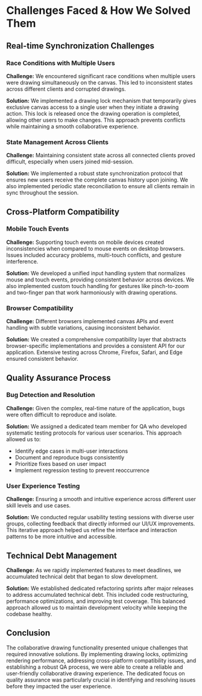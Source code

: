 # Challenges Faced & How We Solved Them

## Real-time Synchronization Challenges

### Race Conditions with Multiple Users

**Challenge:** We encountered significant race conditions when multiple users were drawing simultaneously on the canvas. This led to inconsistent states across different clients and corrupted drawings.

**Solution:** We implemented a drawing lock mechanism that temporarily gives exclusive canvas access to a single user when they initiate a drawing action. This lock is released once the drawing operation is completed, allowing other users to make changes. This approach prevents conflicts while maintaining a smooth collaborative experience.

### State Management Across Clients

**Challenge:** Maintaining consistent state across all connected clients proved difficult, especially when users joined mid-session.

**Solution:** We implemented a robust state synchronization protocol that ensures new users receive the complete canvas history upon joining. We also implemented periodic state reconciliation to ensure all clients remain in sync throughout the session.

## Cross-Platform Compatibility

### Mobile Touch Events

**Challenge:** Supporting touch events on mobile devices created inconsistencies when compared to mouse events on desktop browsers. Issues included accuracy problems, multi-touch conflicts, and gesture interference.

**Solution:** We developed a unified input handling system that normalizes mouse and touch events, providing consistent behavior across devices. We also implemented custom touch handling for gestures like pinch-to-zoom and two-finger pan that work harmoniously with drawing operations.

### Browser Compatibility

**Challenge:** Different browsers implemented canvas APIs and event handling with subtle variations, causing inconsistent behavior.

**Solution:** We created a comprehensive compatibility layer that abstracts browser-specific implementations and provides a consistent API for our application. Extensive testing across Chrome, Firefox, Safari, and Edge ensured consistent behavior.

## Quality Assurance Process

### Bug Detection and Resolution

**Challenge:** Given the complex, real-time nature of the application, bugs were often difficult to reproduce and isolate.

**Solution:** We assigned a dedicated team member for QA who developed systematic testing protocols for various user scenarios. This approach allowed us to:

- Identify edge cases in multi-user interactions
- Document and reproduce bugs consistently
- Prioritize fixes based on user impact
- Implement regression testing to prevent reoccurrence

### User Experience Testing

**Challenge:** Ensuring a smooth and intuitive experience across different user skill levels and use cases.

**Solution:** We conducted regular usability testing sessions with diverse user groups, collecting feedback that directly informed our UI/UX improvements. This iterative approach helped us refine the interface and interaction patterns to be more intuitive and accessible.

## Technical Debt Management

**Challenge:** As we rapidly implemented features to meet deadlines, we accumulated technical debt that began to slow development.

**Solution:** We established dedicated refactoring sprints after major releases to address accumulated technical debt. This included code restructuring, performance optimizations, and improving test coverage. This balanced approach allowed us to maintain development velocity while keeping the codebase healthy.

## Conclusion

The collaborative drawing functionality presented unique challenges that required innovative solutions. By implementing drawing locks, optimizing rendering performance, addressing cross-platform compatibility issues, and establishing a robust QA process, we were able to create a reliable and user-friendly collaborative drawing experience. The dedicated focus on quality assurance was particularly crucial in identifying and resolving issues before they impacted the user experience.
